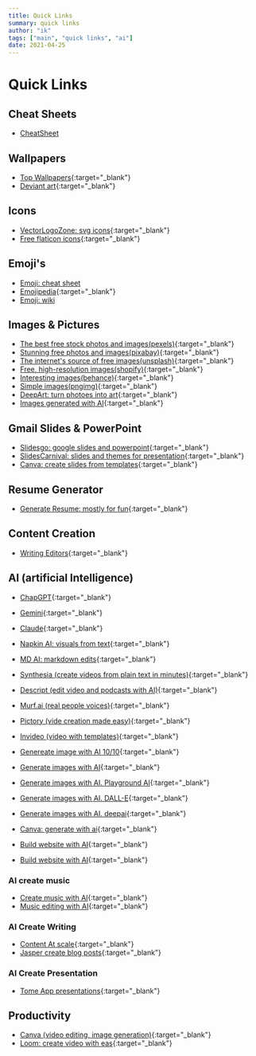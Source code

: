 ```yaml
---
title: Quick Links
summary: quick links
author: "ik"
tags: ["main", "quick links", "ai"]
date: 2021-04-25
---
```


# Quick Links

## Cheat Sheets

- [CheatSheet](https://cheatsheet.dennyzhang.com/)

## Wallpapers

- [Top Wallpapers][top-wallpapers]{:target="_blank"}
- [Deviant art][deviant-art]{:target="_blank"}

## Icons

- [VectorLogoZone: svg icons](https://www.vectorlogo.zone/){:target="_blank"}
- [Free flaticon icons][flaticon-icons]{:target="_blank"}

## Emoji's

- [Emoji: cheat sheet](https://github.com/ikatyang/emoji-cheat-sheet/blob/master/README.md)
- [Emojipedia](https://emojipedia.org/){:target="_blank"}
- [Emoji: wiki](https://emojis.wiki/warning)

## Images & Pictures

- [The best free stock photos and images(pexels)][pexels]{:target="_blank"}
- [Stunning free photos and images(pixabay)][pixabay]{:target="_blank"}
- [The internet's source of free images(unsplash)][unsplash]{:target="_blank"}
- [Free, high-resolution images(shopify)][shopify-images]{:target="_blank"}
- [Interesting images(behance)][behance]{:target="_blank"}
- [Simple images(pngimg)](https://pngimg.com){:target="_blank"}
- [DeepArt: turn photoes into art](https://deepart.io/){:target="_blank"}
- [Images generated with AI](https://playgroundai.com/){:target="_blank"}

## Gmail Slides & PowerPoint

- [Slidesgo: google slides and powerpoint](https://slidesgo.com/slidesgo-school){:target="_blank"}
- [SlidesCarnival: slides and themes for presentation](https://www.slidescarnival.com/){:target="_blank"}
- [Canva: create slides from templates](https://www.canva.com){:target="_blank"}

## Resume Generator

- [Generate Resume: mostly for fun](https://thisresumedoesnotexist.com){:target="_blank"}

## Content Creation

- [Writing Editors](https://editorninja.com){:target="_blank"}

## AI (artificial Intelligence)

- [ChapGPT](https://chat.openai.com/chat){:target="_blank"}
- [Gemini](https://gemini.google.com/app/){:target="_blank"}
- [Claude](https://claude.ai/chats){:target="_blank"}

- [Napkin AI: visuals from text](https://www.napkin.ai/){:target="_blank"}
- [MD AI: markdown edits](https://mdedit.ai/){:target="_blank"}
- [Synthesia (create videos from plain text in minutes)](https://www.synthesia.io/){:target="_blank"}
- [Descript (edit video and podcasts with AI)](https://www.descript.com/){:target="_blank"}
- [Murf.ai (real people voices)](https://murf.ai/){:target="_blank"}
- [Pictory (vide creation made easy)](https://pictory.ai/){:target="_blank"}
- [Invideo (video with templates)](https://invideo.io){:target="_blank"}
- [Genereate image with AI 10/10](https://app.leonardo.ai/){:target="_blank"}
- [Generate images with AI](https://docs.midjourney.com/){:target="_blank"}
- [Generate images with AI. Playground AI](https://playgroundai.com/){:target="_blank"}
- [Generate images with AI. DALL-E](https://labs.openai.com/){:target="_blank"}
- [Generate images with AI. deepai](https://deepai.org/machine-learning-model){:target="_blank"}
- [Canva: generate with ai](https://www.canva.com/){:target="_blank"}
- [Build website with AI](https://www.mixo.io/){:target="_blank"}
- [Build website with AI](https://durable.co/){:target="_blank"}


### AI create music

- [Create music with AI](https://www.beatoven.ai/){:target="_blank"}
- [Music editing with AI](https://cleanvoice.ai/){:target="_blank"}

### AI Create Writing

- [Content At scale](https://contentatscale.ai/){:target="_blank"}
- [Jasper create blog posts](https://www.jasper.ai/){:target="_blank"}

### AI Create Presentation

- [Tome App presentations](https://beta.tome.app/){:target="_blank"}


## Productivity

- [Canva (video editing, image generation)](https://www.canva.com/){:target="_blank"}
- [Loom: create video with eas](https://www.loom.com/){:target="_blank"}

<!-- resource links -->
[top-wallpapers]: https://wallhaven.cc/toplist
[deviant-art]: https://www.deviantart.com
[flaticon-icons]: https://www.flaticon.com
[pexels]: https://www.pexels.com
[pixabay]: https://pixabay.com
[unsplash]: https://unsplash.com
[shopify-images]: https://burst.shopify.com
[behance]: www.behance.net/gallery
